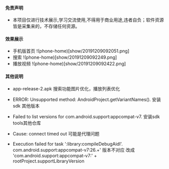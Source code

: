 #### 免责声明
- 本项目仅进行技术展示,学习交流使用,不得用于商业用途,违者自负；软件资源皆是采集来的，不存储任何资源。
#### 效果展示
- 手机版首页
!(phone-home)[show/20191209092051.png]
- 搜索
!(phone-home)[show/20191209092249.png]
- 播放视频
!(phone-home)[show/20191209092422.png]
#### 其他说明
- app-release-2.apk  搜索功能图片优化，播放列表优化

- ERROR: Unsupported method: AndroidProject.getVariantNames(). 安装sdk 其他版本
- Failed to list versions for com.android.support:appcompat-v7. 安装sdk tools其他仓库
- Cause: connect timed out   可能是代理问题
- Execution failed for task ':library:compileDebugAidl'.  com.android.support:appcompat-v7:26.+' 版本不对应 改成  'com.android.support:appcompat-v7:' + rootProject.supportLibraryVersion